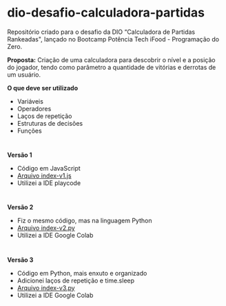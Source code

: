 # dio-desafio-calculadora-partidas

Repositório criado para o desafio da DIO “Calculadora de Partidas Rankeadas", lançado no Bootcamp Potência Tech iFood - Programação do Zero.

**Proposta:** Criação de uma calculadora para descobrir o nível e a posição do jogador, tendo como parâmetro a quantidade de vitórias e derrotas de um usuário. 

**O que deve ser utilizado**

- Variáveis
- Operadores
- Laços de repetição
- Estruturas de decisões
- Funções

#

**Versão 1**
- Código em JavaScript
- [Arquivo index-v1.js](https://github.com/raquelbarbieri/dio-desafio-calculadora-partidas/blob/main/index-v1.js)
- Utilizei a IDE playcode

#

**Versão 2**
- Fiz o mesmo código, mas na linguagem Python
- [Arquivo index-v2.py](https://github.com/raquelbarbieri/dio-desafio-calculadora-partidas/blob/main/index-v2.py)
- Utilizei a IDE Google Colab

#

**Versão 3**
- Código em Python, mais enxuto e organizado
- Adicionei laços de repetição e time.sleep
- [Arquivo index-v3.py](https://github.com/raquelbarbieri/dio-desafio-calculadora-partidas/blob/main/index-v3.py)
- Utilizei a IDE Google Colab
